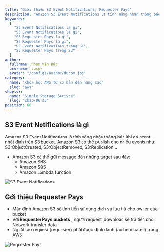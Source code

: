 ```yaml
---
title: "Giới thiệu S3 Event Notifications, Requester Pays"
description: "Amazon S3 Event Notifications là tính năng nhận thông báo khi có event nhất định trên S3 bucket. Với Requester Pays buckets , người request, download sẽ trả tiền cho Network transfer data"
keywords:
  [
    "S3 Event Notifications la gi",
    "S3 Event Notifications là gì",
    "S3 Requester Pays la gi",
    "S3 Requester Pays là gì",
    "S3 Event Notifications trong S3",
    "S3 Requester Pays trong S3"
  ]
author:
  fullname: Phan Văn Đức
  username: ducpv
  avatar: "/configs/author/ducpv.jpg"
category:
  name: "Khóa học AWS từ cơ bản đến nâng cao"
  slug: "aws"
chapter:
  name: "Simple Storage Serivce"
  slug: "chap-06-s3"
position: 60
---
```


## S3 Event Notifications là gì

Amazon S3 Event Notifications là tính năng nhận thông báo khi có event nhất định trên S3 bucket. Amazon S3 có thể publish cho nhiều events như: S3:ObjectCreated, S3:ObjectRemoved, S3:Replication...

- Amazon S3 có thể gửi message đến những target sau đây:
  - Amazon SNS
  - Amazon SQS
  - Amazon Lambda function

![S3 Event Notifications](https://user-images.githubusercontent.com/29729545/151324830-92d2db09-c437-4e21-a732-865bab8a9466.png)

## Gới thiệu Requester Pays

- Mặc định Amazon S3 sẽ tính tiền sử dụng dịch vụ lưu trữ cho owner của bucket
- Với **Requester Pays buckets** , người request, download sẽ trả tiền cho Network transfer data
- Người tạo request (requester) phải được định danh (authenticated) trong AWS

![Requester Pays](https://user-images.githubusercontent.com/29729545/151326716-7681bab7-d7c2-4c5e-afdf-aeb5d66abd01.png)
